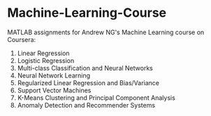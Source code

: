 # Machine-Learning-Course
MATLAB assignments for Andrew NG's Machine Learning course on Coursera:

1. Linear Regression
2. Logistic Regression
3. Multi-class Classification and Neural Networks
4. Neural Network Learning
5. Regularized Linear Regression and Bias/Variance
6. Support Vector Machines
7. K-Means Clustering and Principal Component Analysis
8. Anomaly Detection and Recommender Systems
